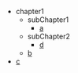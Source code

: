 - chapter1
  - subChapter1
    - [a](chapter1/subChapter1/a)
  - subChapter2
    - [d](chapter1/subChapter2/d)
  - [b](chapter1/b)
- [c](c)
